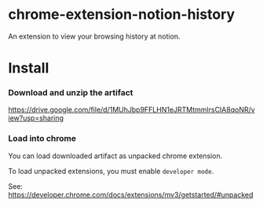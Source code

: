 # chrome-extension-notion-history
An extension to view your browsing history at notion.

# Install
### Download and unzip the artifact
https://drive.google.com/file/d/1MUhJbp9FFLHN1eJRTMtmmlrsCIA8qoNR/view?usp=sharing

### Load into chrome
You can load downloaded artifact as unpacked chrome extension.

To load unpacked extensions, you must enable `developer mode`.

See: https://developer.chrome.com/docs/extensions/mv3/getstarted/#unpacked
